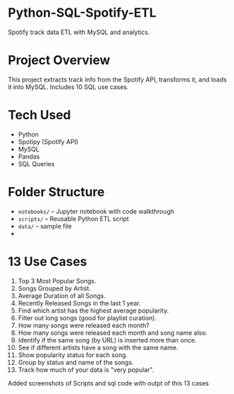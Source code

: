 # Python-SQL-Spotify-ETL
Spotify track data ETL with MySQL and analytics.

# Project Overview
This project extracts track info from the Spotify API, transforms it, and loads it into MySQL. Includes 10 SQL use cases.

# Tech Used
- Python
- Spotipy (Spotify API)
- MySQL
- Pandas
- SQL Queries

 # Folder Structure
- `notebooks/` – Jupyter notebook with code walkthrough
- `scripts/` – Reusable Python ETL script
- `data/` – sample file
- 
# 13 Use Cases
1. Top 3 Most Popular Songs.
2. Songs Grouped by Artist.
3. Average Duration of all Songs.
4. Recently Released Songs in the last 1 year.
5. Find which artist has the highest average popularity.
6. Filter out long songs (good for playlist curation).
7. How many songs were released each month?
8. How many songs were released each month and song name also.
9. Identify if the same song (by URL) is inserted more than once.
10. See if different artists have a song with the same name.
11. Show popularity status for each song.
12. Group by status and name of the songs.
13. Track how much of your data is "very popular".

Added screenshots of Scripts and sql code with outpt of this 13 cases
